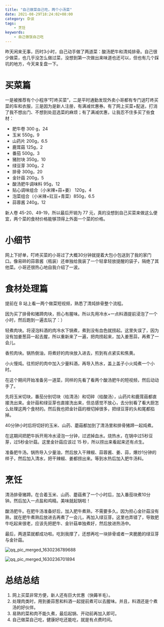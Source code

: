 ```yaml
---
title: "自己做菜自己吃，两个小汤菜"
date: 2021-08-29T18:24:02+08:00
category: 杂谈
tags:
    - 烹饪
keywords:
    - 自己做饭自己吃
---
```


昨天闲来无事，历时3小时，自己动手做了两道菜：酸汤肥牛和清炖排骨。自己很少做菜，也几乎没怎么做过菜，没想到第一次做出来味道也还可以，但也有几个踩坑的地方，今天来复盘一下。



# 买菜篇

一是被推荐有个小程序“叮咚买菜”，二是平时通勤发现外卖小哥都有专门送叮咚买菜的车和衣服，三是因为是新人注册，有满减优惠券。有了网上买菜+配送，打消了我不想出门、不想到处逛选菜的麻烦；有了满减优惠，让我忍不住多买了些食材：



- 肥牛卷 300 g，24
- 玉米 550g，9
- 山药片 200g，6.5
- 鹿茸菇 125g，2
- 番茄 500g，3
- 猪肘块 350g，10
- 绿豆芽 300g，2
- 排骨 300g，20
- 金针菇 200g，5
- 酸汤肥牛调味料 95g，12
- 贴心调味组合（小米辣+蒜+姜） 120g，4
- 泡菜组合（小米辣+豇豆+青菜）850g，6.5
- 蒜蓉酱 240g，12

新人卷 45-20、49-19，所以最后开销为 77 元，真的没想到自己买菜来做这么便宜，两个菜的食材价格能够顶得上外面一个菜的价格。



# 小细节

网上下好单，叮咚买菜的小哥过了大概30分钟就提着大包小包送到了我的家门口。像易碎的蒜蓉酱（瓶装）还单独给我装了一个轻拿轻放提醒的袋子，隔绝了其他菜。小哥还很热心地自我介绍了一波。



# 食材处理篇

提前在 B 站上看一两个做菜短视频，熟悉了清炖排骨整个流程。



因为买了排骨和猪蹄肉块，担心有腥味。所以先用冷水+一点料酒提前浸泡了一个小时，然后跑到一遍去玩了：）



轻煮肉块。将浸泡料酒的肉冷水下锅煮，煮到没有血色就捞起。这里失误了，因为没有加姜葱蒜一起去腥，所以重新来了一遍，把肉捞起来，加入姜葱蒜，再煮了一会儿。



香煎肉块。锅热倒油，将煮好的肉块放入进去，煎到有点紧实和焦黄。



小火慢炖。往煎好的肉中加入少量料酒，再导入热水，盖上盖子小火炖煮一个小时。



在这个期间开始准备另一道菜，同样的先看了看两个酸汤肥牛的短视频，然后动动手了。



先将玉米切块，番茄分别切块（给清汤）和切碎（给酸汤），山药片和鹿茸菇都直接洗出来。金针菇和绿豆芽也直接洗出来，但总感觉不放心，去分别看了看大厨怎么处理这两个食材的。然后我也把金针菇的根切掉很多，把绿豆芽的头和尾都掐掉。



40分钟小时后将切好的玉米、山药、蘑菇都加到了清汤里和排骨猪蹄一起炖煮。



在这期间把肥牛拆开用冷水浸泡一分钟，过滤掉血水。烧热水，在锅中过5秒豆芽，过5秒金针菇。这里金针菇应该过 15 秒，所以捞出来看起来还有点生。



准备肥牛汤。锅热导入少量油，然后放入干辣椒、蒜蓉酱、姜、蒜，爆炒1分钟的样子，然后加入清水，把干辣椒、姜都捞出来。等到水热后加入肥牛汤料。



# 烹饪

清汤排骨猪蹄。在合着玉米、山药、蘑菇煮了一个小时后，加入番茄块煮10分钟。然后加入一点盐和鸡精。美味就起锅啦！



酸汤肥牛。在肥牛汤准备好后，加入肥牛煮熟，不需要多久。因为担心金针菇没有熟，就在肥牛煮熟后放进去再煮了一会儿，再加入绿豆芽。这里也弄错了，导致肥牛吃起来很老，应该先把肥牛、金针菇单独煮好，然后放进热汤中。



最后，两道菜就都成功啦。吃到我撑了，还想再吃一块排骨或者一夹脆脆的绿豆芽与金针菇。

![qq_pic_merged_1630236789688](https://cdn.jsdelivr.net/gh/JupiterXue/PictureBed/BlogImg/202108291937673.jpg)

![qq_pic_merged_1630236701894](https://cdn.jsdelivr.net/gh/JupiterXue/PictureBed/BlogImg/202108291937822.jpg)

# 总结总结

1. 网上买菜非常方便，新人还有巨大优惠（快薅羊毛）。
2. 处理肉类时，用到姜蒜葱和料酒一起提前煮可以去腥味。并且，料酒还是个煮汤的好伙伴。
3. 易熟的菜和肉不能久煮，最后起锅、开动前再加入即可。
4. 自己做菜自己吃，健康好吃还能吃，就是有点费时间。
